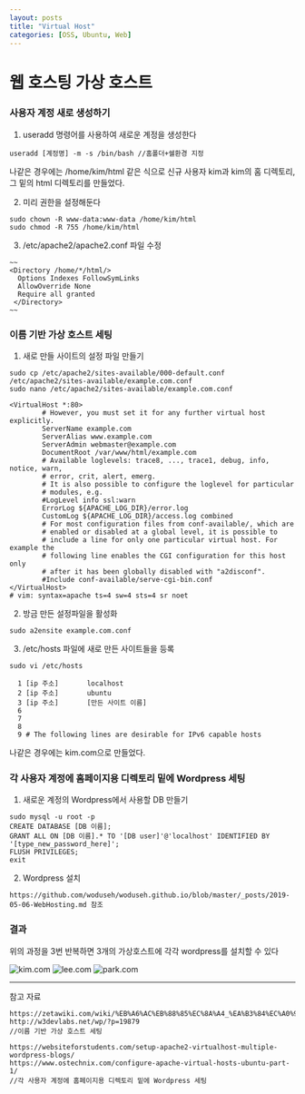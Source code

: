```yaml
---
layout: posts
title: "Virtual Host"
categories: [OSS, Ubuntu, Web]
---
```

# 웹 호스팅 가상 호스트



### 사용자 계정 새로 생성하기

1. useradd 명령어를 사용하여 새로운 계정을 생성한다
```
useradd [계정명] -m -s /bin/bash //홈폴더+쉘환경 지정
```

나같은 경우에는 /home/kim/html 같은 식으로 신규 사용자 kim과 kim의 홈 디렉토리, 그 밑의 html 디렉토리를 만들었다.


2. 미리 권한을 설정해둔다
```
sudo chown -R www-data:www-data /home/kim/html
sudo chmod -R 755 /home/kim/html
```

3. /etc/apache2/apache2.conf 파일 수정
```
~~
<Directory /home/*/html/>
  Options Indexes FollowSymLinks
  AllowOverride None
  Require all granted
 </Directory>
~~
```

### 이름 기반 가상 호스트 세팅 

1. 새로 만들 사이트의 설정 파일 만들기
```
sudo cp /etc/apache2/sites-available/000-default.conf /etc/apache2/sites-available/example.com.conf
sudo nano /etc/apache2/sites-available/example.com.conf
```

```
<VirtualHost *:80>
        # However, you must set it for any further virtual host explicitly.
        ServerName example.com
        ServerAlias www.example.com
        ServerAdmin webmaster@example.com
        DocumentRoot /var/www/html/example.com
        # Available loglevels: trace8, ..., trace1, debug, info, notice, warn,
        # error, crit, alert, emerg.
        # It is also possible to configure the loglevel for particular
        # modules, e.g.
        #LogLevel info ssl:warn
        ErrorLog ${APACHE_LOG_DIR}/error.log
        CustomLog ${APACHE_LOG_DIR}/access.log combined
        # For most configuration files from conf-available/, which are
        # enabled or disabled at a global level, it is possible to
        # include a line for only one particular virtual host. For example the
        # following line enables the CGI configuration for this host only
        # after it has been globally disabled with "a2disconf".
        #Include conf-available/serve-cgi-bin.conf
</VirtualHost>
# vim: syntax=apache ts=4 sw=4 sts=4 sr noet
```

2. 방금 만든 설정파일을 활성화
```
sudo a2ensite example.com.conf
```

3. /etc/hosts 파일에 새로 만든 사이트들을 등록
```
sudo vi /etc/hosts
```

```
  1 [ip 주소]       localhost
  2 [ip 주소]       ubuntu
  3 [ip 주소]       [만든 사이트 이름]
  6 
  7 
  8 
  9 # The following lines are desirable for IPv6 capable hosts
```

나같은 경우에는 kim.com으로 만들었다.

### 각 사용자 계정에 홈페이지용 디렉토리 밑에 Wordpress 세팅

1. 새로운 계정의 Wordpress에서 사용할 DB 만들기
```
sudo mysql -u root -p
CREATE DATABASE [DB 이름];
GRANT ALL ON [DB 이름].* TO '[DB user]'@'localhost' IDENTIFIED BY '[type_new_password_here]';
FLUSH PRIVILEGES;
exit
```

2. Wordpress 설치
```
https://github.com/woduseh/woduseh.github.io/blob/master/_posts/2019-05-06-WebHosting.md 참조
```

### 결과

위의 과정을 3번 반복하면 3개의 가상호스트에 각각 wordpress를 설치할 수 있다

![kim.com](https://woduseh.github.io/assets/images/kim.PNG)
![lee.com](https://woduseh.github.io/assets/images/lee.PNG)
![park.com](https://woduseh.github.io/assets/images/park.png)

---
참고 자료
```
https://zetawiki.com/wiki/%EB%A6%AC%EB%88%85%EC%8A%A4_%EA%B3%84%EC%A0%95_%EC%83%9D%EC%84%B1_useradd
http://w3devlabs.net/wp/?p=19879
//이름 기반 가상 호스트 세팅 

https://websiteforstudents.com/setup-apache2-virtualhost-multiple-wordpress-blogs/
https://www.ostechnix.com/configure-apache-virtual-hosts-ubuntu-part-1/
//각 사용자 계정에 홈페이지용 디렉토리 밑에 Wordpress 세팅
```

